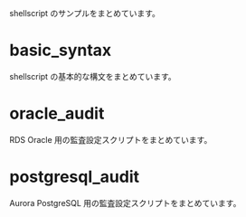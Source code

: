 shellscript のサンプルをまとめています。

# basic_syntax
shellscript の基本的な構文をまとめています。

# oracle_audit
RDS Oracle 用の監査設定スクリプトをまとめています。

# postgresql_audit
Aurora PostgreSQL 用の監査設定スクリプトをまとめています。
